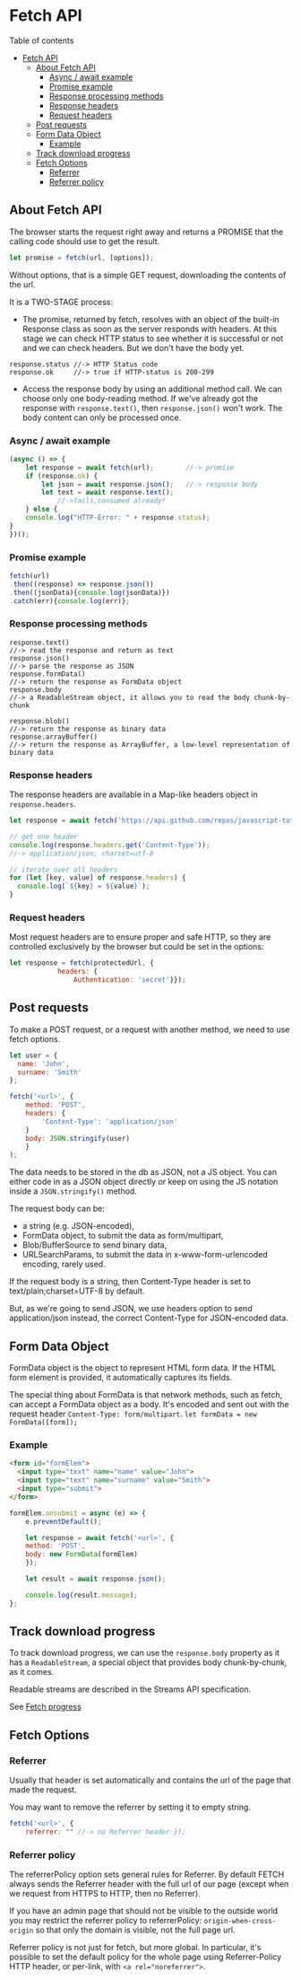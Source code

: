 # Fetch API
Table of contents
- [Fetch API](#fetch-api)
	- [About Fetch API](#about-fetch-api)
		- [Async / await example](#async--await-example)
		- [Promise example](#promise-example)
		- [Response processing methods](#response-processing-methods)
		- [Response headers](#response-headers)
		- [Request headers](#request-headers)
	- [Post requests](#post-requests)
	- [Form Data Object](#form-data-object)
		- [Example](#example)
	- [Track download progress](#track-download-progress)
	- [Fetch Options](#fetch-options)
		- [Referrer](#referrer)
		- [Referrer policy](#referrer-policy)

## About Fetch API
The browser starts the request right away and returns a PROMISE that the calling code should use to get the result.
```javascript
let promise = fetch(url, [options]);
```
Without options, that is a simple GET request, downloading the contents of the url. 

It is a TWO-STAGE process:
- The promise, returned by fetch, resolves with an object of the built-in Response class as soon as the server responds with headers. At this stage we can check HTTP status to see whether it is successful or not and we can check headers. But we don't have the body yet.
```
response.status	//-> HTTP Status code
response.ok		//-> true if HTTP-status is 200-299
```
- Access the response body by using an additional method call. We can choose only one body-reading method. If we've already got the response with `response.text()`, then `response.json()` won't work. The body content can only be processed once.

### Async / await example
```javascript
(async () => {
	let response = await fetch(url);		//-> promise
	if (response.ok) {
		let json = await response.json();   //-> response body
		let text = await response.text();
			//->fails,consumed already!
	} else {
  	console.log("HTTP-Error: " + response.status);
}
})();
```
### Promise example
```javascript
fetch(url)
.then((response) => response.json())
.then((jsonData){console.log(jsonData)})
.catch(err){console.log(err)};
```
### Response processing methods
```JS
response.text() 		
//-> read the response and return as text
response.json() 		
//-> parse the response as JSON
response.formData() 	
//-> return the response as FormData object
response.body 	
//-> a ReadableStream object, it allows you to read the body chunk-by-chunk

response.blob() 		
//-> return the response as binary data
response.arrayBuffer() 
//-> return the response as ArrayBuffer, a low-level representation of binary data
```
### Response headers
The response headers are available in a Map-like headers object in `response.headers`.
```javascript
let response = await fetch('https://api.github.com/repos/javascript-tutorial/en.javascript.info/commits');

// get one header
console.log(response.headers.get('Content-Type')); 
//-> application/json; charset=utf-8

// iterate over all headers
for (let [key, value] of response.headers) {
  console.log(`${key} = ${value}`);
}
```
### Request headers
Most request headers are to ensure proper and safe HTTP, so they are controlled exclusively by the browser but could be set in the options:
```javascript
let response = fetch(protectedUrl, {
			headers: {
				Authentication: 'secret'}});
```
## Post requests
To make a POST request, or a request with another method, we need to use fetch options.
```javascript
let user = {
  name: 'John',
  surname: 'Smith'
};

fetch('<url>', {
	method: 'POST', 
	headers: {
		'Content-Type': 'application/json'
	}
	body: JSON.stringify(user)
	}
);
```
The data needs to be stored in the db as JSON, not a JS object. You can either code in as a JSON object directly or keep on using the JS notation inside a `JSON.stringify()` method.

The request body can be: 
- a string (e.g. JSON-encoded),
- FormData object, to submit the data as form/multipart,
- Blob/BufferSource to send binary data,
- URLSearchParams, to submit the data in x-www-form-urlencoded encoding, rarely used.

If the request body is a string, then Content-Type header is set to text/plain;charset=UTF-8 by default.

But, as we're going to send JSON, we use headers option to send application/json instead, the correct Content-Type for JSON-encoded data.


## Form Data Object
FormData object is the object to represent HTML form data. If the HTML form element is provided, it automatically captures its fields.

The special thing about FormData is that network methods, such as fetch, can accept a FormData object as a body. It's encoded and sent out with the request header `Content-Type: form/multipart`.
`let formData = new FormData([form]);`

### Example
```HTML
<form id="formElem">
  <input type="text" name="name" value="John">
  <input type="text" name="surname" value="Smith">
  <input type="submit">
</form>
```
```javascript
formElem.onsubmit = async (e) => {
	e.preventDefault();

	let response = await fetch('<url>', {
	method: 'POST',
	body: new FormData(formElem)
	});

 	let result = await response.json();

    console.log(result.message);
};
```

## Track download progress
To track download progress, we can use the `response.body` property as it has a `ReadableStream`, a special object that provides body chunk-by-chunk, as it comes. 

Readable streams are described in the Streams API specification.

See [Fetch progress](https://javascript.info/fetch-progress)


## Fetch Options
### Referrer
Usually that header is set automatically and contains the url of the page that made the request. 

You may want to remove the referrer by setting it to empty string.
```javascript
fetch('<url>', {
	referrer: "" //-> no Referrer header });
```
### Referrer policy
The referrerPolicy option sets general rules for Referrer. By default FETCH always sends the Referrer header with the full url of our page (except when we request from HTTPS to HTTP, then no Referrer).

If you have an admin page that should not be visible to the outside world you may restrict the referrer policy to referrerPolicy: `origin-when-cross-origin` so that only the domain is visible, not the full page url.

Referrer policy is not just for fetch, but more global. In particular, it's possible to set the default policy for the whole page using Referrer-Policy HTTP header, or per-link, with `<a rel="noreferrer">`.